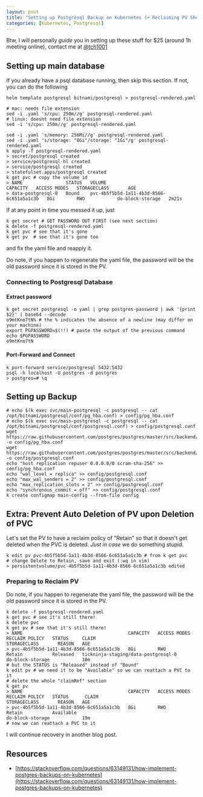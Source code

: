 ```yaml
---
layout: post
title: "Setting up Postgresql Backup on Kubernetes (+ Reclaiming PV Shennanigans Teaser)"
categories: [Kubernetes, Postgresql]
---
```

Btw, I will personally *guide* you in setting up these stuff for $25 (around 1h meeting online), contact me at [@tch1001](https://t.me/tch1001)

## Setting up main database
If you already have a psql database running, then skip this section. If not, you can do the following
```
helm template postgresql bitnami/postgresql > postgresql-rendered.yaml

# mac: needs file extension
sed -i .yaml 's/cpu: 250m//g' postgresql-rendered.yaml
# linux: doesnt need file extension
sed -i 's/cpu: 250m//g' postgresql-rendered.yaml

sed -i .yaml 's/memory: 256Mi//g' postgresql-rendered.yaml
sed -i .yaml 's/storage: "8Gi"/storage: "1Gi"/g' postgresql-rendered.yaml
k apply -f postgresql-rendered.yaml
> secret/postgresql created
> service/postgresql-hl created
> service/postgresql created
> statefulset.apps/postgresql created
k get pvc # copy the volume id
> NAME                STATUS   VOLUME                                     CAPACITY   ACCESS MODES   STORAGECLASS       AGE
> data-postgresql-0   Bound    pvc-4b5f5b5d-1a11-4b3d-8566-6c651a5a1c3b   8Gi        RWO            do-block-storage   2m21s
```

If at any point in time you messed it up, just 
```
k get secret # GET PASSWORD OUT FIRST (see next section)
k delete -f postgresql-rendered.yaml
k get pvc # see that it's gone
k get pv  # see that it's gone too
```
and fix the yaml file and reapply it. 

Do note, if you happen to regenerate the yaml file, the password will be the old password since it is stored in the PV.

### Connecting to Postgresql Database
#### Extract password
```
k get secret postgresql -o yaml | grep postgres-password | awk '{print $2}' | base64 --decode
o9mtKno7tN% # the % indicates the absence of a newline (may differ on your machine)
export PGPASSWORD=$(!!) # paste the output of the previous command
echo $PGPASSWORD
o9mtKno7tN
```
#### Port-Forward and Connect
```
k port-forward service/postgresql 5432:5432
psql -h localhost -U postgres -d postgres
> postgres=# \q
```

## Setting up Backup
```
# echo $(k exec svc/main-postgresql -c postgresql -- cat /opt/bitnami/postgresql/conf/pg_hba.conf) > config/pg_hba.conf
# echo $(k exec svc/main-postgresql -c postgresql -- cat /opt/bitnami/postgresql/conf/postgresql.conf) > config/postgresql.conf
wget https://raw.githubusercontent.com/postgres/postgres/master/src/backend/libpq/pg_hba.conf.sample -o config/pg_hba.conf
wget https://raw.githubusercontent.com/postgres/postgres/master/src/backend/utils/misc/postgresql.conf.sample -o config/postgresql.conf
echo "host replication repuser 0.0.0.0/0 scram-sha-256" >> config/pg_hba.conf
echo "wal_level = replica" >> config/postgresql.conf
echo "max_wal_senders = 2" >> config/postgresql.conf
echo "max_replication_slots = 2" >> config/postgresql.conf
echo "synchronous_commit = off" >> config/postgresql.conf
k create configmap main-config --from-file config
```

## Extra: Prevent Auto Deletion of PV upon Deletion of PVC
Let's set the PV to have a reclaim policy of "Retain" so that it doesn't get deleted when the PVC is deleted. *Just in case* we do something stupid.

```
k edit pv pvc-4b5f5b5d-1a11-4b3d-8566-6c651a5a1c3b # from k get pvc
# change Delete to Retain, save and exit (:wq in vim)
> persistentvolume/pvc-4b5f5b5d-1a11-4b3d-8566-6c651a5a1c3b edited
```

### Preparing to Reclaim PV
Do note, if you happen to regenerate the yaml file, the password will be the old password since it is stored in the PV.

```
k delete -f postgresql-rendered.yaml
k get pvc # see it's still there! 
k delete pvc
k get pv # see that it's still there!
> NAME                                       CAPACITY   ACCESS MODES   RECLAIM POLICY   STATUS     CLAIM                                         STORAGECLASS       REASON   AGE
> pvc-4b5f5b5d-1a11-4b3d-8566-6c651a5a1c3b   8Gi        RWO            Retain           Released   tickninja-staging/data-postgresql-0           do-block-storage            10m
# but the STATUS is "Released" instead of "Bound"
k edit pv # we need it to be "Available" so we can reattach a PVC to it
# delete the whole "claimRef" section
k get pv 
> NAME                                       CAPACITY   ACCESS MODES   RECLAIM POLICY   STATUS      CLAIM                                         STORAGECLASS       REASON   AGE
> pvc-4b5f5b5d-1a11-4b3d-8566-6c651a5a1c3b   8Gi        RWO            Retain           Available                                                 do-block-storage            19m
# now we can reattach a PVC to it
```
I will continue recovery in another blog post.

## Resources
- [https://stackoverflow.com/questions/63149131/how-implement-postgres-backups-on-kubernetes](https://stackoverflow.com/questions/63149131/how-implement-postgres-backups-on-kubernetes)